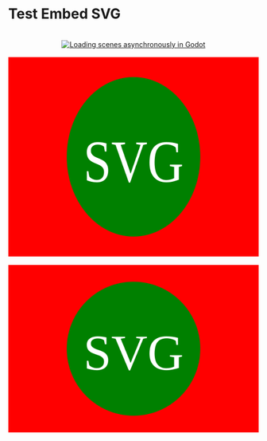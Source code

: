 # Test Embed SVG



<div align="center">
	<br>
	<a href="https://youtu.be/PFCWlwdfK_k">
		<img src="https://img.youtube.com/vi/PFCWlwdfK_k/0.jpg" width="800" height="400" alt="Loading scenes asynchronously in Godot">
	</a>
	<br>
</div>

<div align="center">
	<br>
	<a href="https://raw.githubusercontent.com/workhorsy/test_svg_embed/master/play_video.svg">
		<img src="play_video.svg" width="800" height="400" alt="Play Video">
	</a>
	<br>
</div>

![groups](https://github.com/workhorsy/test_svg_embed/blob/master/play_video.svg)
